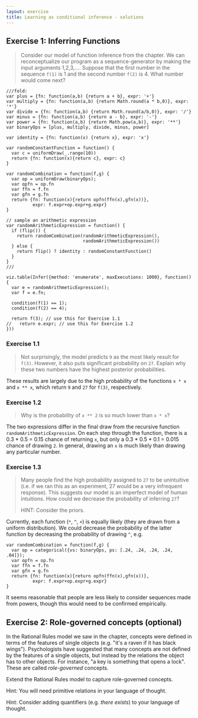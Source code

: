 ```yaml
---
layout: exercise
title: Learning as conditional inference - solutions
---
```


## Exercise 1: Inferring Functions

> Consider our model of function inference from the chapter.
> We can reconceptualize our program as a sequence-generator by making the input arguments 1,2,3,….
> Suppose that the first number in the sequence `f(1)` is 1 and the second number `f(2)` is 4.
> What number would come next?

~~~~
///fold:
var plus = {fn: function(a,b) {return a + b}, expr: '+'}
var multiply = {fn: function(a,b) {return Math.round(a * b,0)}, expr: '*'}
var divide = {fn: function(a,b) {return Math.round(a/b,0)}, expr: '/'}
var minus = {fn: function(a,b) {return a - b}, expr: '-'}
var power = {fn: function(a,b) {return Math.pow(a,b)}, expr: '**'}
var binaryOps = [plus, multiply, divide, minus, power]

var identity = {fn: function(x) {return x}, expr: 'x'}

var randomConstantFunction = function() {
  var c = uniformDraw(_.range(10))
  return {fn: function(x){return c}, expr: c}
}

var randomCombination = function(f,g) {
  var op = uniformDraw(binaryOps);
  var opfn = op.fn
  var ffn = f.fn
  var gfn = g.fn
  return {fn: function(x){return opfn(ffn(x),gfn(x))}, 
          expr: f.expr+op.expr+g.expr}
}

// sample an arithmetic expression
var randomArithmeticExpression = function() {
  if (flip()) {
    return randomCombination(randomArithmeticExpression(), 
                             randomArithmeticExpression())
  } else {
    return flip() ? identity : randomConstantFunction()
  }
}
///

viz.table(Infer({method: 'enumerate', maxExecutions: 1000}, function() {
  var e = randomArithmeticExpression();
  var f = e.fn;
  
  condition(f(1) == 1);
  condition(f(2) == 4);
  
  return f(3); // use this for Exercise 1.1
//   return e.expr; // use this for Exercise 1.2
}))
~~~~


### Exercise 1.1

> Not surprisingly, the model predicts `9` as the most likely result for `f(3)`.
> However, it also puts significant probability on `27`.
> Explain why these two numbers have the highest posterior probabilities.

These results are largely due to the high probability of the functions `x * x` and `x ** x`, which return `9` and `27` for `f(3)`, respectively.


### Exercise 1.2

> Why is the probability of `x ** 2` is so much lower than `x * x`?

The two expressions differ in the final draw from the recursive function `randomArithmeticExpression`.
On each step through the function, there is a 0.3 * 0.5 = 0.15 chance of returning `x`, but only a 0.3 * 0.5 * 0.1 = 0.015 chance of drawing `2`.
In general, drawing an `x` is much likely than drawing any particular number.


### Exercise 1.3

> Many people find the high probability assigned to `27` to be unintuitive (i.e. if we ran this as an experiment, 27 would be a very infrequent response).
> This suggests our model is an imperfect model of human intuitions. How could we decrease the probability of inferring `27`?
>
> HINT: Consider the priors.

Currently, each function (`*`, `^`, `+`) is equally likely (they are drawn from a uniform distribution).
We could decrease the probability of the latter function by decreasing the probability of drawing `^`, e.g.

~~~~norun
var randomCombination = function(f,g) {
  var op = categorical({vs: binaryOps, ps: [.24, .24, .24, .24, .04]});
  var opfn = op.fn
  var ffn = f.fn
  var gfn = g.fn
  return {fn: function(x){return opfn(ffn(x),gfn(x))}, 
          expr: f.expr+op.expr+g.expr}
}
~~~~

It seems reasonable that people are less likely to consider sequences made from powers, though this would need to be confirmed empirically.



## Exercise 2: Role-governed concepts (optional)

In the Rational Rules model we saw in the chapter, concepts were defined in terms of the features of single objects (e.g. "it's a raven if it has black wings").
Psychologists have suggested that many concepts are not defined by the features of a single objects, but instead by the relations the object has to other objects.
For instance, "a key is something that opens a lock".
These are called *role-governed* concepts.

Extend the Rational Rules model to capture role-governed concepts.

Hint: You will need primitive relations in your language of thought.

Hint: Consider adding quantifiers (e.g. *there exists*) to your language of thought.
